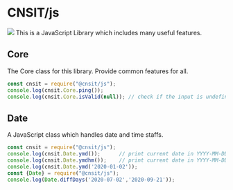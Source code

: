 # CNSIT/js
![](https://github.com/cnsit/js/workflows/CI-UnitTest/badge.svg)
This is a JavaScript Library which includes many useful features.
## Core
The Core class for this library. Provide common features for all.
```javascript
const cnsit = require("@cnsit/js");
console.log(cnsit.Core.ping());
console.log(cnsit.Core.isValid(null)); // check if the input is undefined or null
```

## Date
A JavaScript class which handles date and time staffs.
```javascript
const cnsit = require("@cnsit/js");
console.log(cnsit.Date.ymd());      // print current date in YYYY-MM-DD format
console.log(cnsit.Date.ymdhm());    // print current date in YYYY-MM-DD HH:mm format
console.log(cnsit.Date.ymd('2020-01-02'));
const {Date} = require("@cnsit/js");
console.log(Date.diffDays('2020-07-02','2020-09-21'));
```

